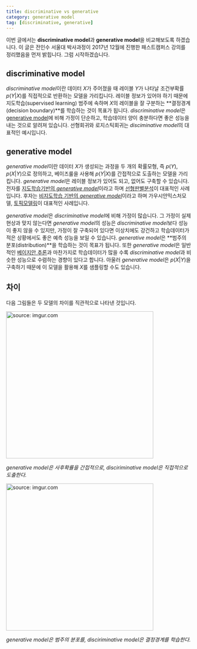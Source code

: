```yaml
---
title: discriminative vs generative
category: generative model
tag: [discriminative, generative]
---
```


이번 글에서는 **discriminative model**과 **generative model**을 비교해보도록 하겠습니다. 이 글은 전인수 서울대 박사과정이 2017년 12월에 진행한 패스트캠퍼스 강의를 정리했음을 먼저 밝힙니다. 그럼 시작하겠습니다.





## discriminative model

*discriminative model*이란 데이터 $X$가 주어졌을 때 레이블 $Y$가 나타날 조건부확률 $p(Y$\|$X)$를 직접적으로 반환하는 모델을 가리킵니다. 레이블 정보가 있어야 하기 때문에 지도학습(supervised learning) 범주에 속하며 $X$의 레이블을 잘 구분하는 **결정경계(decision boundary)**를 학습하는 것이 목표가 됩니다. *discriminative model*은 [generative model]()에 비해 가정이 단순하고, 학습데이터 양이 충분하다면 좋은 성능을 내는 것으로 알려져 있습니다. 선형회귀와 로지스틱회귀는 *disciminative model*의 대표적인 예시입니다.



## generative model

*generative model*이란 데이터 $X$가 생성되는 과정을 두 개의 확률모형, 즉 $p(Y)$, $p(X$\|$Y)$으로 정의하고, 베이즈룰을 사용해 $p(Y$\|$X)$를 간접적으로 도출하는 모델을 가리킵니다. *generative model*은 레이블 정보가 있어도 되고, 없어도 구축할 수 있습니다. 전자를 [지도학습기반의 *generative model*]()이라고 하며 [선형판별분석](https://ratsgo.github.io/machine%20learning/2017/03/21/LDA/)이 대표적인 사례입니다. 후자는 [비지도학습 기반의 *generative model*]()이라고 하며 가우시안믹스처모델, [토픽모델링](https://ratsgo.github.io/from%20frequency%20to%20semantics/2017/06/01/LDA/)이 대표적인 사례입니다.

*generative model*은 *discriminative model*에 비해 가정이 많습니다. 그 가정이 실제 현상과 맞지 않는다면 *generative model*의 성능은 *discriminative model*보다 성능이 좋지 않을 수 있지만, 가정이 잘 구축되어 있다면 이상치에도 강건하고 학습데이터가 적은 상황에서도 좋은 예측 성능을 보일 수 있습니다. *generative model*은 **범주의 분포(distribution)**을 학습하는 것이 목표가 됩니다. 또한 *generative model*은 일반적인 [베이지안 추론](https://ratsgo.github.io/statistics/2017/06/30/bayesinfer/)과 마찬가지로 학습데이터가 많을 수록 *discriminative model*과 비슷한 성능으로 수렴하는 경향이 있다고 합니다. 아울러 *generative model*은 $p(X$\|$Y)$을 구축하기 때문에 이 모델을 활용해 $X$를 샘플링할 수도 있습니다.





## 차이

다음 그림들은 두 모델의 차이를 직관적으로 나타낸 것입니다.



<a href="https://imgur.com/4leE3wr"><img src="https://i.imgur.com/4leE3wr.jpg" width="400px" title="source: imgur.com" /></a>

*generative model은 사후확률을 간접적으로, disciriminative model은 직접적으로 도출한다.*



<a href="https://imgur.com/alus0zQ"><img src="https://i.imgur.com/alus0zQ.png" width="400px" title="source: imgur.com" /></a>

*generative model은 범주의 분포를, disciriminative model은 결정경계를 학습한다.*



